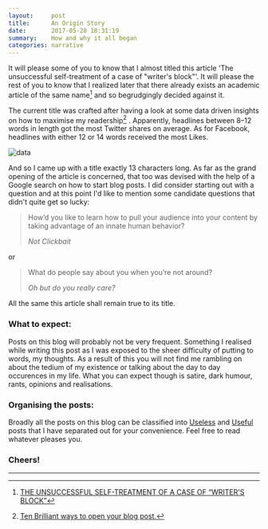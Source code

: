 ```yaml
---
layout:     post
title:      An Origin Story
date:       2017-05-28 18:31:19
summary:    How and why it all began
categories: narrative
---
```


It will please some of you to know that I almost titled this article 'The unsuccessful self-treatment of a case of "writer's block"'. It will please the rest of you to know that I realized later that there already exists an academic article of the same name[^1] and so begrudgingly decided against it.

The current title was crafted after having a look at some data driven insights on how to maximise my readership[^2] . Apparently,  headlines between 8–12 words in length got the most Twitter shares on average. As for Facebook, headlines with either 12 or 14 words received the most Likes.

![data](https://pranavkhadpe.github.io/blog/images/headline-length-vs-social-shares-2.png)

And so I came up with a title exactly 13 characters long. As far as the grand opening of the article is concerned, that too was devised with the help of a Google search on how to start blog posts. I did consider starting out with a question and at this point I'd like to mention some candidate questions that didn't quite get so lucky:

<blockquote>
  <p>
    How’d you like to learn how to pull your audience into your content by taking advantage of an innate human behavior?
  </p>
  <footer><cite title="Not Clickbait">Not Clickbait</cite></footer>
</blockquote>

or

<blockquote>
  <p>
    What do people say about you when you’re not around?
  </p>
  <footer><cite title="Oh but do you really care?">Oh but do you really care?</cite></footer>
</blockquote>

All the same this article shall remain true to its title.

### What to expect:

Posts on this blog will probably not be very frequent. Something I realised while writing this post as I was exposed to the sheer difficulty of putting to words, my thoughts. As a result of this you will not find me rambling on about the tedium of my existence or talking about the day to day occurences in my life. What you can expect though is satire, dark humour, rants, opinions and realisations.

### Organising the posts:

Broadly all the posts on this blog can be classified into [Useless](https://pranavkhadpe.github.io/blog) and [Useful](https://pranavkhadpe.github.io/blog/error.html) posts that I have separated out for your convenience. Feel free to read whatever pleases you.


### Cheers!

---

[^1]: [THE UNSUCCESSFUL SELF-TREATMENT OF A CASE OF “WRITER'S BLOCK”](http://onlinelibrary.wiley.com/doi/10.1901/jaba.1974.7-497a/abstract)
[^2]: [Ten Brilliant ways to open your blog post.](https://www.michaeldpollock.com/open-your-blog-post/)
